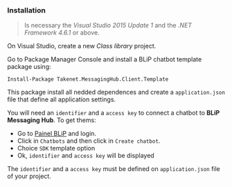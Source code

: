 ### Installation

> Is necessary the *Visual Studio 2015 Update 1* and the *.NET Framework 4.6.1* or above.

On Visual Studio, create a new *Class library* project.

Go to Package Manager Console and install a BLiP chatbot template package using:

    Install-Package Takenet.MessagingHub.Client.Template


This package install all nedded dependences and create a `application.json` file that define all application settings.

You will need an `identifier` and a `access key` to connect a chatbot to **BLiP Messaging Hub**. To get thems:
- Go to [Painel BLiP](http://portal.blip.ai/) and login.
- Click in `Chatbots` and then click in `Create chatbot`.
- Choice `SDK` template option
- Ok, `identifier` and `access key` will be displayed

The `identifier` and a `access key` must be defined on `application.json` file of your project.
